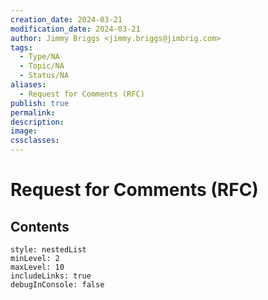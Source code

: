 ```yaml
---
creation_date: 2024-03-21
modification_date: 2024-03-21
author: Jimmy Briggs <jimmy.briggs@jimbrig.com>
tags:
  - Type/NA
  - Topic/NA
  - Status/NA
aliases:
  - Request for Comments (RFC)
publish: true
permalink:
description:
image:
cssclasses:
---
```



# Request for Comments (RFC)

## Contents

```table-of-contents
style: nestedList
minLevel: 2
maxLevel: 10
includeLinks: true
debugInConsole: false
```
